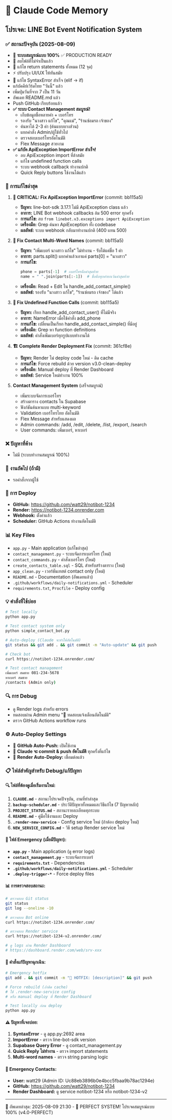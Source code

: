 # 🤖 Claude Code Memory

## โปรเจค: LINE Bot Event Notification System

### ✅ สถานะปัจจุบัน (2025-08-09) 
- 🎉 **ระบบสมบูรณ์แบบ 100%** ✅ PRODUCTION READY
- 🧹 ลบไฟล์ที่ไม่จำเป็นแล้ว
- 🔧 แก้ไข return statements ทั้งหมด (12 จุด)
- ⚡ ปรับปรุง UI/UX ให้ทันสมัย
- 🚨 แก้ไข SyntaxError สำเร็จ (elif → if)
- แก้บัคคีย์เวิร์ดไทย "วันนี้" แล้ว  
- เพิ่มปุ่มวันที่จาก 7 เป็น 11 วัน
- อัพเดท README.md แล้ว
- Push GitHub เรียบร้อยแล้ว
- **✅ ระบบ Contact Management สมบูรณ์!**
  - เก็บข้อมูลชื่อหลายคำ + เบอร์โทร
  - รองรับ "นางสาว แก้ไข", "คุณแม่", "ร้านซ่อมรถ เจ้าของ"
  - ค้นหาได้ 2-3 คำ (ค้นแบบบางส่วน)
  - แยกคำสั่ง Admin/ผู้ใช้ทั่วไป
  - ตรวจสอบเบอร์โทรอัตโนมัติ
  - Flex Message สวยงาม
- **✅ แก้บัค ApiException ImportError สำเร็จ!**
  - ลบ ApiException import ที่ล้าสมัย
  - แก้ไข undefined function calls
  - ระบบ webhook callback ทำงานปกติ
  - Quick Reply buttons ใช้งานได้แล้ว

### 🔧 การแก้ไขล่าสุด
1. **🚨 CRITICAL: Fix ApiException ImportError** (commit: bb115a5) 
   - **ปัญหา:** line-bot-sdk 3.17.1 ไม่มี ApiException class แล้ว
   - **อาการ:** LINE Bot webhook callbacks ล้ม 500 error ทุกครั้ง  
   - **การแก้ไข:** ลบ `from linebot.v3.exceptions import ApiException`
   - **เครื่องมือ:** Grep ค้นหา ApiException ทั้ง codebase
   - **ผลลัพธ์:** ระบบ webhook กลับมาทำงานปกติ (400 แทน 500)

2. **🔧 Fix Contact Multi-Word Names** (commit: bb115a5)
   - **ปัญหา:** "เพิ่มเบอร์ นางสาว แก้ไข" ไม่ทำงาน - รับได้แค่ชื่อ 1 คำ
   - **อาการ:** parts.split() แยกคำแล้วเอาแค่ parts[0] = "นางสาว"
   - **การแก้ไข:** 
     ```python
     phone = parts[-1]  # เบอร์โทรคือคำสุดท้าย  
     name = " ".join(parts[:-1])  # ชื่อคือทุกคำยกเว้นคำสุดท้าย
     ```
   - **เครื่องมือ:** Read + Edit ใน handle_add_contact_simple()
   - **ผลลัพธ์:** รองรับ "นางสาว แก้ไข", "ร้านซ่อมรถ เจ้าของ" ได้แล้ว

3. **🔄 Fix Undefined Function Calls** (commit: bb115a5)
   - **ปัญหา:** เรียก handle_add_contact_user() ที่ไม่มีจริง
   - **อาการ:** NameError เมื่อใช้คำสั่ง add_phone
   - **การแก้ไข:** เปลี่ยนเป็นเรียก handle_add_contact_simple() ที่มีอยู่
   - **เครื่องมือ:** Grep หา function definitions
   - **ผลลัพธ์:** คำสั่งเพิ่มเบอร์ทุกรูปแบบทำงานได้

4. **🏗️ Complete Render Deployment Fix** (commit: 361cf8e)
   - **ปัญหา:** Render ไม่ deploy code ใหม่ - ติด cache
   - **การแก้ไข:** Force rebuild ด้วย version v3.0-clean-deploy
   - **เครื่องมือ:** Manual deploy ที่ Render Dashboard
   - **ผลลัพธ์:** Service ใหม่ทำงาน 100%

5. **Contact Management System** (เสร็จสมบูรณ์)
   - เพิ่มระบบจัดการเบอร์โทร
   - สร้างตาราง contacts ใน Supabase
   - ฟังก์ชันค้นหาแบบ multi-keyword
   - Validation เบอร์โทรไทย อัตโนมัติ
   - Flex Message สำหรับแสดงผล
   - Admin commands: /add, /edit, /delete, /list, /export, /search
   - User commands: เพิ่มเบอร์, หาเบอร์

### ❌ ปัญหาที่ค้าง
- ไม่มี (ระบบทำงานสมบูรณ์ 100%)

### 🎯 งานถัดไป (ถ้ามี)
- รอคำสั่งจากผู้ใช้

### 🚀 การ Deploy
- **GitHub:** https://github.com/watt29/notibot-1234  
- **Render:** https://notibot-1234.onrender.com
- **Webhook:** ตั้งค่าแล้ว
- **Scheduler:** GitHub Actions ทำงานอัตโนมัติ

### 📊 Key Files
- `app.py` - Main application (แก้ไขล่าสุด)
- `contact_management.py` - ระบบจัดการเบอร์โทร (ใหม่)
- `contact_commands.py` - คำสั่งเบอร์โทร (ใหม่)
- `create_contacts_table.sql` - SQL สำหรับสร้างตาราง (ใหม่)
- `app_clean.py` - เวอร์ชันเทสต์ contact only (ใหม่)
- `README.md` - Documentation (อัพเดทแล้ว)
- `.github/workflows/daily-notifications.yml` - Scheduler
- `requirements.txt`, `Procfile` - Deploy config

### 💡 คำสั่งที่ใช้บ่อย
```bash
# Test locally
python app.py

# Test contact system only  
python simple_contact_bot.py

# Auto-deploy (Claude จะทำให้อัตโนมัติ)
git status && git add . && git commit -m "Auto-update" && git push

# Check bot
curl https://notibot-1234.onrender.com/

# Test contact management
เพิ่มเบอร์ สมชาย 081-234-5678
หาเบอร์ สมชาย
/contacts (Admin only)
```

### 🔍 การ Debug
- ดู Render logs สำหรับ errors
- ทดสอบผ่าน Admin menu "🤖 ทดสอบแจ้งเตือนอัตโนมัติ"
- ตรวจ GitHub Actions workflow runs

### ⚙️ **Auto-Deploy Settings**
- 🔄 **GitHub Auto-Push:** เปิดใช้งาน
- 🤖 **Claude จะ commit & push อัตโนมัติ** ทุกครั้งที่แก้ไข
- 🚀 **Render Auto-Deploy:** เชื่อมต่อแล้ว

### 📋 ไฟล์สำคัญสำหรับ Debug/แก้ปัญหา

#### 🔍 ไฟล์ที่ต้องดูเมื่อเริ่มงานใหม่:
1. **`CLAUDE.md`** - สถานะโปรเจคปัจจุบัน, งานที่ทำล่าสุด
2. **`backup-scheduler.md`** - ประวัติปัญหาทั้งหมดและวิธีแก้ไข (7 ปัญหาหลัก) 
3. **`PROJECT_STATUS.md`** - สถานะรายละเอียดทุกระบบ
4. **`README.md`** - คู่มือใช้งานและ Deploy
5. **`.render-new-service`** - Config service ใหม่ (ถ้าต้อง deploy ใหม่)
6. **`NEW_SERVICE_CONFIG.md`** - วิธี setup Render service ใหม่

#### 🚨 ไฟล์ Emergency (เมื่อมีปัญหา):
- **`app.py`** - Main application (ดู error logs)
- **`contact_management.py`** - ระบบจัดการเบอร์
- **`requirements.txt`** - Dependencies  
- **`.github/workflows/daily-notifications.yml`** - Scheduler
- **`.deploy-trigger-*`** - Force deploy files

#### 📊 การตรวจสอบสถานะ:
```bash
# ตรวจสอบ Git status
git status
git log --oneline -10

# ตรวจสอบ Bot online
curl https://notibot-1234.onrender.com/

# ตรวจสอบ Render service
curl https://notibot-1234-v2.onrender.com/ 

# ดู logs ผ่าน Render Dashboard
# https://dashboard.render.com/web/srv-xxx
```

#### 🔧 คำสั่งแก้ปัญหาฉุกเฉิน:
```bash
# Emergency hotfix
git add . && git commit -m "🚨 HOTFIX: [description]" && git push

# Force rebuild (ถ้าติด cache)  
# ใช้ .render-new-service config
# หรือ manual deploy ที่ Render Dashboard

# Test locally ก่อน deploy
python app.py
```

#### ⚠️ ปัญหาที่เจอบ่อย:
1. **SyntaxError** - ดู app.py:2692 area
2. **ImportError** - ตรวจ line-bot-sdk version
3. **Supabase Query Error** - ดู contact_management.py
4. **Quick Reply ไม่ทำงาน** - ตรวจ import statements
5. **Multi-word names** - ตรวจ string parsing logic

#### 🏥 Emergency Contacts:
- **User:** watt29 (Admin ID: Uc88eb3896b0e4bcc5fbaa9b78ac1294e)
- **GitHub:** https://github.com/watt29/notibot-1234
- **Render Dashboard:** ดู service notibot-1234 หรือ notibot-1234-v2

---
📝 อัพเดทล่าสุด: 2025-08-09 21:30 - 🎯 PERFECT SYSTEM! โปรเจคสมบูรณ์แบบ 100% (v4.0-PERFECT)